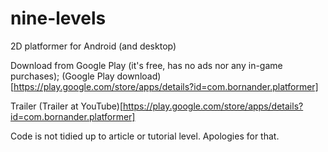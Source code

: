 # nine-levels
2D platformer for Android (and desktop)

Download from Google Play (it's free, has no ads nor any in-game purchases); (Google Play download)[https://play.google.com/store/apps/details?id=com.bornander.platformer]

Trailer
(Trailer at YouTube)[https://play.google.com/store/apps/details?id=com.bornander.platformer]

Code is not tidied up to article or tutorial level. Apologies for that.

